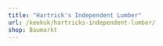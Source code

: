 ```yaml
---
title: "Hartrick's Independent Lumber"
url: /keokuk/hartricks-independent-lumber/
shop: Baumarkt
---
```

